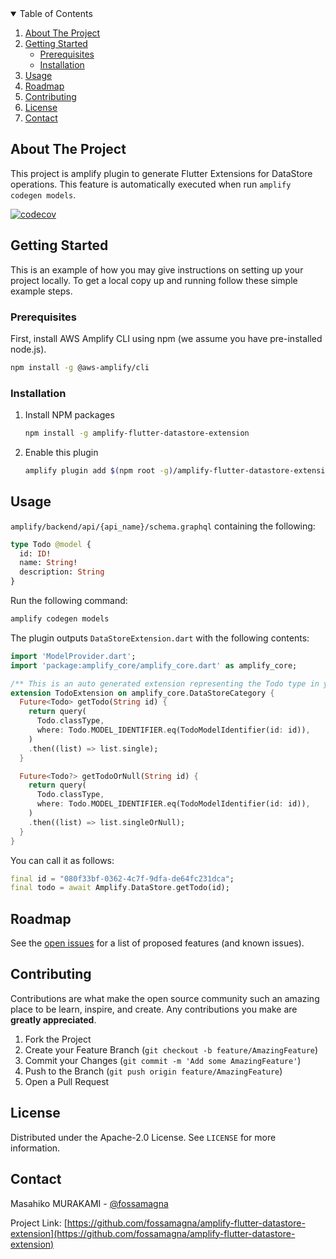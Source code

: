 <!-- TABLE OF CONTENTS -->
<details open="open">
  <summary>Table of Contents</summary>
  <ol>
    <li>
      <a href="#about-the-project">About The Project</a>
    </li>
    <li>
      <a href="#getting-started">Getting Started</a>
      <ul>
        <li><a href="#prerequisites">Prerequisites</a></li>
        <li><a href="#installation">Installation</a></li>
      </ul>
    </li>
    <li><a href="#usage">Usage</a></li>
    <li><a href="#roadmap">Roadmap</a></li>
    <li><a href="#contributing">Contributing</a></li>
    <li><a href="#license">License</a></li>
    <li><a href="#contact">Contact</a></li>
  </ol>
</details>

<!-- ABOUT THE PROJECT -->

## About The Project

This project is amplify plugin to generate Flutter Extensions for DataStore operations.
This feature is automatically executed when run `amplify codegen models`.

[![codecov](https://codecov.io/gh/fossamagna/amplify-flutter-datastore-extension/graph/badge.svg?token=J4S4TO6zXB)](https://codecov.io/gh/fossamagna/amplify-flutter-datastore-extension)

<!-- GETTING STARTED -->

## Getting Started

This is an example of how you may give instructions on setting up your project locally.
To get a local copy up and running follow these simple example steps.

### Prerequisites

First, install AWS Amplify CLI using npm (we assume you have pre-installed node.js).

```sh
npm install -g @aws-amplify/cli
```

### Installation

1. Install NPM packages
   ```sh
   npm install -g amplify-flutter-datastore-extension
   ```
2. Enable this plugin
   ```sh
   amplify plugin add $(npm root -g)/amplify-flutter-datastore-extension
   ```

<!-- USAGE EXAMPLES -->

## Usage

`amplify/backend/api/{api_name}/schema.graphql` containing the following:

```graphql
type Todo @model {
  id: ID!
  name: String!
  description: String
}
```

Run the following command:

```bash
amplify codegen models
```

The plugin outputs `DataStoreExtension.dart` with the following contents:

```dart
import 'ModelProvider.dart';
import 'package:amplify_core/amplify_core.dart' as amplify_core;

/** This is an auto generated extension representing the Todo type in your schema. */
extension TodoExtension on amplify_core.DataStoreCategory {
  Future<Todo> getTodo(String id) {
    return query(
      Todo.classType,
      where: Todo.MODEL_IDENTIFIER.eq(TodoModelIdentifier(id: id)),
    )
    .then((list) => list.single);
  }

  Future<Todo?> getTodoOrNull(String id) {
    return query(
      Todo.classType,
      where: Todo.MODEL_IDENTIFIER.eq(TodoModelIdentifier(id: id)),
    )
    .then((list) => list.singleOrNull);
  }
}
```

You can call it as follows:

```dart
final id = "080f33bf-0362-4c7f-9dfa-de64fc231dca";
final todo = await Amplify.DataStore.getTodo(id);
```

<!-- ROADMAP -->

## Roadmap

See the [open issues](https://github.com/fossamagna/amplify-flutter-datastore-extension/issues) for a list of proposed features (and known issues).

<!-- CONTRIBUTING -->

## Contributing

Contributions are what make the open source community such an amazing place to be learn, inspire, and create. Any contributions you make are **greatly appreciated**.

1. Fork the Project
2. Create your Feature Branch (`git checkout -b feature/AmazingFeature`)
3. Commit your Changes (`git commit -m 'Add some AmazingFeature'`)
4. Push to the Branch (`git push origin feature/AmazingFeature`)
5. Open a Pull Request

<!-- LICENSE -->

## License

Distributed under the Apache-2.0 License. See `LICENSE` for more information.

<!-- CONTACT -->

## Contact

Masahiko MURAKAMI - [@fossamagna](https://twitter.com/fossamagna)

Project Link: [https://github.com/fossamagna/amplify-flutter-datastore-extension](https://github.com/fossamagna/amplify-flutter-datastore-extension)
